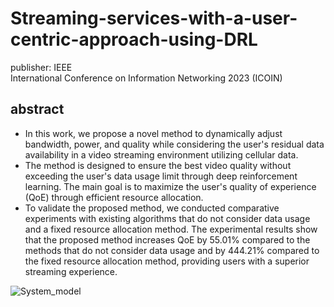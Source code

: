 # Streaming-services-with-a-user-centric-approach-using-DRL

publisher: IEEE </br>
International Conference on Information Networking 2023 (ICOIN)

## abstract
- In this work, we propose a novel method to dynamically adjust bandwidth, power, and quality while considering the user's residual data availability in a video streaming environment utilizing cellular data.
- The method is designed to ensure the best video quality without exceeding the user's data usage limit through deep reinforcement learning. The main goal is to maximize the user's quality of experience (QoE) through efficient resource allocation.
- To validate the proposed method, we conducted comparative experiments with existing algorithms that do not consider data usage and a fixed resource allocation method. The experimental results show that the proposed method increases QoE by 55.01\% compared to the methods that do not consider data usage and by 444.21\% compared to the fixed resource allocation method, providing users with a superior streaming experience.

 ![System_model](https://github.com/user-attachments/assets/683a75e0-e4a3-4a45-8989-c76f57ed0c71)

